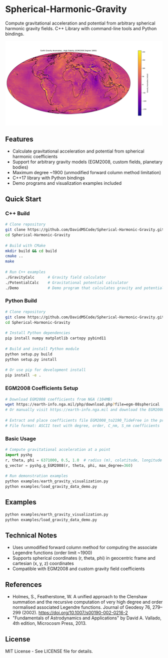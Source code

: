 # Spherical-Harmonic-Gravity

Compute gravitational acceleration and potential from arbitrary spherical harmonic gravity fields.
C++ Library with command-line tools and Python bindings.

![Earth Gravity Anomalies](https://github.com/DavidMSCode/Spherical-Harmonic-Gravity/blob/main/examples/Anomalies1800.png)

## Features

- Calculate gravitational acceleration and potential from spherical harmonic coefficients
- Support for arbitrary gravity models (EGM2008, custom fields, planetary bodies)
- Maximum degree ~1900 (unmodified forward column method limitation)
- C++17 library with Python bindings
- Demo programs and visualization examples included

## Quick Start

### C++ Build
```bash
# Clone repository
git clone https://github.com/DavidMSCode/Spherical-Harmonic-Gravity.git
cd Spherical-Harmonic-Gravity

# Build with CMake
mkdir build && cd build
cmake ..
make

# Run C++ examples
./GravityCalc      # Gravity field calculator
./PotentialCalc    # Gravitational potential calculator
./Demo             # Demo program that calculates gravity and potential at sample locations
```

### Python Build
```bash
# Clone repository
git clone https://github.com/DavidMSCode/Spherical-Harmonic-Gravity.git
cd Spherical-Harmonic-Gravity

# Install Python dependencies
pip install numpy matplotlib cartopy pybind11

# Build and install Python module
python setup.py build
python setup.py install

# Or use pip for development install
pip install -e .
```

### EGM2008 Coefficients Setup
```bash
# Download EGM2008 coefficients from NGA (104MB)
wget https://earth-info.nga.mil/php/download.php?file=egm-08spherical
# Or manually visit https://earth-info.nga.mil and download the EGM2008 spherical harmonics file.

# Extract and place coefficients file EGM2008_to2190_TideFree in the project directory you plan to run from.
# File format: ASCII text with degree, order, C_nm, S_nm coefficients
```

### Basic Usage
```python
# Compute gravitational acceleration at a point
import pyshg
r, theta, phi = 6371000, 0.5, 1.0  # radius (m), colatitude, longitude (rad)
g_vector = pyshg.g_EGM2008(r, theta, phi, max_degree=360)

# Run demonstration examples
python examples/earth_gravity_visualization.py
python examples/load_gravity_data_demo.py
```

## Examples

```bash
python examples/earth_gravity_visualization.py
python examples/load_gravity_data_demo.py
```

## Technical Notes

- Uses unmodified forward column method for computing the associate Legendre functions (order limit ~1900)
- Supports spherical coordinates (r, theta, phi) in geocentric frame and cartesian (x, y, z) coordinates
- Compatible with EGM2008 and custom gravity field coefficients

## References

- Holmes, S., Featherstone, W. A unified approach to the Clenshaw summation and the recursive computation of very high degree and order normalised associated Legendre functions. Journal of Geodesy 76, 279–299 (2002). https://doi.org/10.1007/s00190-002-0216-2
- "Fundamentals of Astrodynamics and Applications" by David A. Vallado, 4th edition, Microcosm Press, 2013. 

## License

MIT License - See LICENSE file for details.
